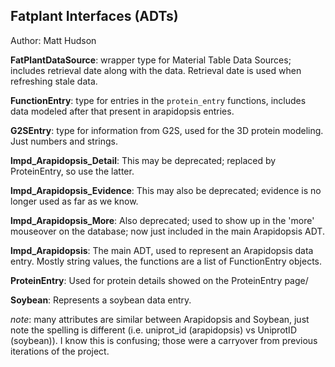 ## Fatplant Interfaces (ADTs)

Author: Matt Hudson

**FatPlantDataSource**: wrapper type for Material Table Data Sources; includes retrieval date along with the data. Retrieval date is used when refreshing stale data.

**FunctionEntry**: type for entries in the `protein_entry` functions, includes data modeled after that present in arapidopsis entries.

**G2SEntry**: type for information from G2S, used for the 3D protein modeling. Just numbers and strings.

**lmpd_Arapidopsis_Detail**: This may be deprecated; replaced by ProteinEntry, so use the latter.

**lmpd_Arapidopsis_Evidence**: This may also be deprecated; evidence is no longer used as far as we know.

**lmpd_Arapidopsis_More**: Also deprecated; used to show up in the 'more' mouseover on the database; now just included in the main Arapidopsis ADT.

**lmpd_Arapidopsis**: The main ADT, used to represent an Arapidopsis data entry. Mostly string values, the functions are a list of FunctionEntry objects.

**ProteinEntry**: Used for protein details showed on the ProteinEntry page/

**Soybean**: Represents a soybean data entry.

*note*: many attributes are similar between Arapidopsis and Soybean, just note the spelling is different (i.e. uniprot_id (arapidopsis) vs UniprotID (soybean)). I know this is confusing; those were a carryover from previous iterations of the project.